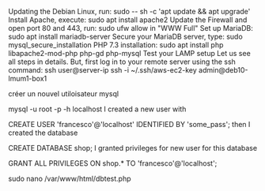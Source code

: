 Updating the Debian Linux, run:
sudo -- sh -c 'apt update && apt upgrade'
Install Apache, execute:
sudo apt install apache2
Update the Firewall and open port 80 and 443, run:
sudo ufw allow in "WWW Full"
Set up MariaDB:
sudo apt install mariadb-server
Secure your MariaDB server, type:
sudo mysql_secure_installation
PHP 7.3 installation:
sudo apt install php libapache2-mod-php php-gd php-mysql
Test your LAMP setup
Let us see all steps in details. But, first log in to your remote server using the ssh command:
ssh user@server-ip
ssh -i ~/.ssh/aws-ec2-key admin@deb10-lmum1-box1

créer un nouvel utiloisateur mysql

mysql -u root -p -h localhost
I created a new user with

CREATE USER 'francesco'@'localhost' IDENTIFIED BY 'some_pass';
then I created the database

CREATE DATABASE shop;
I granted privileges for new user for this database

GRANT ALL PRIVILEGES ON shop.* TO 'francesco'@'localhost';


sudo nano /var/www/html/dbtest.php